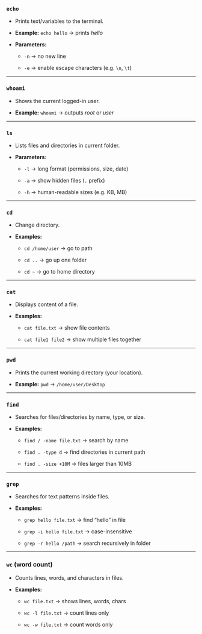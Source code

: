 ### `echo`

- Prints text/variables to the terminal.
    
- **Example:** `echo hello` → prints _hello_
    
- **Parameters:**
    
    - `-n` → no new line
        
    - `-e` → enable escape characters (e.g. `\n`, `\t`)
        

---

### `whoami`

- Shows the current logged-in user.
    
- **Example:** `whoami` → outputs _root_ or _user_
    

---

### `ls`

- Lists files and directories in current folder.
    
- **Parameters:**
    
    - `-l` → long format (permissions, size, date)
        
    - `-a` → show hidden files (`.` prefix)
        
    - `-h` → human-readable sizes (e.g. KB, MB)
        

---

### `cd`

- Change directory.
    
- **Examples:**
    
    - `cd /home/user` → go to path
        
    - `cd ..` → go up one folder
        
    - `cd ~` → go to home directory
        

---

### `cat`

- Displays content of a file.
    
- **Examples:**
    
    - `cat file.txt` → show file contents
        
    - `cat file1 file2` → show multiple files together
        

---

### `pwd`

- Prints the current working directory (your location).
    
- **Example:** `pwd` → `/home/user/Desktop`
    

---

### `find`

- Searches for files/directories by name, type, or size.
    
- **Examples:**
    
    - `find / -name file.txt` → search by name
        
    - `find . -type d` → find directories in current path
        
    - `find . -size +10M` → files larger than 10MB
        

---

### `grep`

- Searches for text patterns inside files.
    
- **Examples:**
    
    - `grep hello file.txt` → find “hello” in file
        
    - `grep -i hello file.txt` → case-insensitive
        
    - `grep -r hello /path` → search recursively in folder
        

---

### `wc` (word count)

- Counts lines, words, and characters in files.
    
- **Examples:**
    
    - `wc file.txt` → shows lines, words, chars
        
    - `wc -l file.txt` → count lines only
        
    - `wc -w file.txt` → count words only
